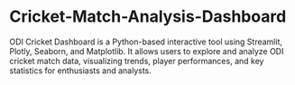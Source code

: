 # Cricket-Match-Analysis-Dashboard
ODI Cricket Dashboard is a Python-based interactive tool using Streamlit, Plotly, Seaborn, and Matplotlib. It allows users to explore and analyze ODI cricket match data, visualizing trends, player performances, and key statistics for enthusiasts and analysts.
